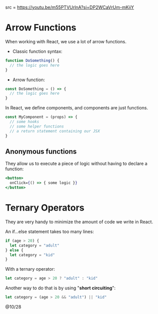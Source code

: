 src = https://youtu.be/m55PTVUrlnA?si=DP2WCaVrUm-mKiiY  

# Arrow Functions

When working with React, we use a lot of arrow functions.  
- Classic function syntax:
```js
function DoSomething() {
  // the logic goes here 
}
```
- Arrow function:
```js
const DoSomething = () => {
  // the logic goes here 
}
```

In React, we define components, and components are just functions.  
```js
const MyComponent = (props) => {
  // some hooks
  // some helper functions
  // a return statement containing our JSX 
}
```

## Anonymous functions

They allow us to execute a piece of logic without having to declare a function:
```jsx
<button>
  onClick={() => { some logic }}
</button>
```

# Ternary Operators

They are very handy to minimize the amount of code we write in React.  

An if...else statement takes too many lines:
```js
if (age > 20) {
  let category = "adult"
} else {
  let category = "kid"
}
```

With a ternary operator:
```js
let category = age > 20 ? "adult" : "kid"
```

Another way to do that is by using "**short circuiting**":
```js
let category = (age > 20 && "adult") || "kid"
```



@10/28
